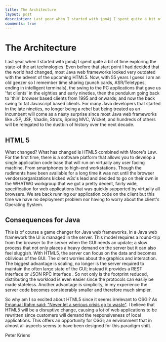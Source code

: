 ```yaml
---
title: The Architecture
layout: post
description: Last year when I started with jpm4j I spent quite a bit of time exploring the state-of the art technologies. Even before that start point I had decided that the world had changed, most Java web frameworks looked ...
comments: true
---
```


# The Architecture 

Last year when I started with jpm4j I spent quite a bit of time exploring the state-of the art technologies. Even before that start point I had decided that the world had changed, most Java web frameworks looked very outdated with the advent of the upcoming HTML5. Now, with 55 years I guess I am an old geezer so I remember time sharing (punch cards, ASR/Teletypes, ending in intelligent terminals), the swing to the PC applications that gave us 'fat clients' in the eighties and early nineties, then the pendulum going back to 'thin' browser based clients from 1995 and onwards; and now the back swing to fat Javascript based clients. For many Java developers that started in the late nineties, no longer being a rebel but being treated as an incumbent will come as a nasty surprise since most Java web frameworks like JSP, JSF, Vaadin, Struts, Spring MVC, Wicket, and hundreds of others will be relegated to the dustbin of history over the next decade.

## HTML 5

What changed? What has changed is HTML5 combined with Moore's Law. For the first time, there is a software platform that allows you to develop a single application code base that will run on virtually any user facing machine. From smartphones to high-end workstations. Though the rudiments have been available for a long time it was not until the browser vendors/organizations kicked w3c's lead and decided to go on their own in the WHATWG workgroup that we got a pretty decent, fairly wide, specification for web applications that was quickly supported by virtually all browsers. We are back running our application code on the client but this time we have no deployment problem nor having to worry about the client's Operating System.

## Consequences for Java

This is of course a game changer for Java web frameworks. In a Java web framework the UI is managed in the server. This model requires a round-trip from the browser to the server when the GUI needs an update; a slow process that not only places a heavy demand on the server but it can also feel sluggish. With HTML5, the server can focus on the data and becomes oblivious of the GUI. The client worries about the graphics and interaction. The biggest advantage is scaling, no longer is the server required to maintain the often large state of the GUI; instead it provides a REST interface or JSON RPC interface . So not only is the footprint reduced, distributing the workload is even easier since the  protocols can easily be made stateless. Another advantage is simplicity, in my experience the server code becomes considerably smaller and therefore much simpler.

So why am I so excited about HTML5 since it seems irrelevant to OSGi? As  [Emanual Rahm said: "Never let a serious crisis go to waste"][1]. I believe that HTML5 will be a disruptive change, causing a lot of web applications to be rewritten since customers will demand the responsiveness of local applications. This offers an opportunity for OSGi; an environment that in almost all aspects seems to have been designed for this paradigm shift.

Peter Kriens

[1]: http://www.brainyquote.com/quotes/quotes/r/rahmemanue409199.html
